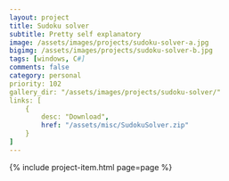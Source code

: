 ```yaml
---
layout: project
title: Sudoku solver
subtitle: Pretty self explanatory
image: /assets/images/projects/sudoku-solver-a.jpg
bigimg: /assets/images/projects/sudoku-solver-b.jpg
tags: [windows, C#]
comments: false
category: personal
priority: 102
gallery_dir: "/assets/images/projects/sudoku-solver/"
links: [
    {
        desc: "Download",
        href: "/assets/misc/SudokuSolver.zip"
    }
]
---
```


{% include project-item.html page=page %}